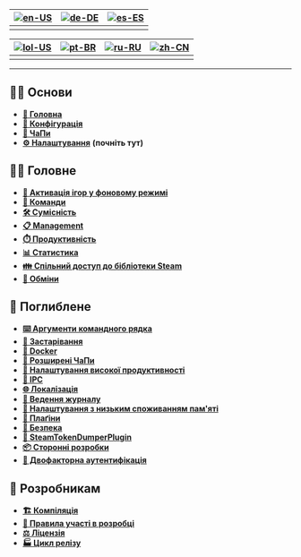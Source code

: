 | [![en-US](https://raw.githubusercontent.com/hjnilsson/country-flags/master/png100px/us.png)](https://github.com/JustArchiNET/ArchiSteamFarm/wiki/Home) | [![de-DE](https://raw.githubusercontent.com/hjnilsson/country-flags/master/png100px/de.png)](https://github.com/JustArchiNET/ArchiSteamFarm/wiki/Home-de-DE) | [![es-ES](https://raw.githubusercontent.com/hjnilsson/country-flags/master/png100px/es.png)](https://github.com/JustArchiNET/ArchiSteamFarm/wiki/Home-es-ES) |
| ------------------------------------------------------------------------------------------------------------------------------------------------------ | ------------------------------------------------------------------------------------------------------------------------------------------------------------ | ------------------------------------------------------------------------------------------------------------------------------------------------------------ |
|                                                                                                                                                        |                                                                                                                                                              |                                                                                                                                                              |

| [![lol-US](https://raw.githubusercontent.com/JustArchiNET/ArchiSteamFarm/main/resources/lol-US.png)](https://github.com/JustArchiNET/ArchiSteamFarm/wiki/Home-lol-US) | [![pt-BR](https://raw.githubusercontent.com/hjnilsson/country-flags/master/png100px/br.png)](https://github.com/JustArchiNET/ArchiSteamFarm/wiki/Home-pt-BR) | [![ru-RU](https://raw.githubusercontent.com/hjnilsson/country-flags/master/png100px/ru.png)](https://github.com/JustArchiNET/ArchiSteamFarm/wiki/Home-ru-RU) | [![zh-CN](https://raw.githubusercontent.com/hjnilsson/country-flags/master/png100px/cn.png)](https://github.com/JustArchiNET/ArchiSteamFarm/wiki/Home-zh-CN) |
| --------------------------------------------------------------------------------------------------------------------------------------------------------------------- | ------------------------------------------------------------------------------------------------------------------------------------------------------------ | ------------------------------------------------------------------------------------------------------------------------------------------------------------ | ------------------------------------------------------------------------------------------------------------------------------------------------------------ |
|                                                                                                                                                                       |                                                                                                                                                              |                                                                                                                                                              |                                                                                                                                                              |

***

## 👨‍🏫 Основи

* **[🏡 Головна](https://github.com/JustArchiNET/ArchiSteamFarm/wiki/Home-uk-UA)**
* **[🔧 Конфігурація](https://github.com/JustArchiNET/ArchiSteamFarm/wiki/Configuration-uk-UA)**
* **[💬 ЧаПи](https://github.com/JustArchiNET/ArchiSteamFarm/wiki/FAQ-uk-UA)**
* **[⚙️ Налаштування](https://github.com/JustArchiNET/ArchiSteamFarm/wiki/Setting-up-uk-UA)** **(почніть тут)**


## 👨‍🎓️ Головне

* **[👥 Активація ігор у фоновому режимі](https://github.com/JustArchiNET/ArchiSteamFarm/wiki/Background-games-redeemer-uk-UA)**
* **[📢 Команди](https://github.com/JustArchiNET/ArchiSteamFarm/wiki/Commands-uk-UA)**
* **[🛠️ Сумісність](https://github.com/JustArchiNET/ArchiSteamFarm/wiki/Compatibility-uk-UA)**
* **[📋 Management](https://github.com/JustArchiNET/ArchiSteamFarm/wiki/Management)**
* **[⏱️ Продуктивність](https://github.com/JustArchiNET/ArchiSteamFarm/wiki/Performance)**
* **[📊 Статистика](https://github.com/JustArchiNET/ArchiSteamFarm/wiki/Statistics)**
* **[👪 Спільний доступ до бібліотеки Steam](https://github.com/JustArchiNET/ArchiSteamFarm/wiki/Steam-Family-Sharing)**
* **[🔄 Обміни](https://github.com/JustArchiNET/ArchiSteamFarm/wiki/Trading)**


## 🧙 Поглиблене

* **[⌨️ Аргументи командного рядка](https://github.com/JustArchiNET/ArchiSteamFarm/wiki/Command-line-arguments-uk-UA)**
* **[🚧 Застарівання](https://github.com/JustArchiNET/ArchiSteamFarm/wiki/Deprecation-uk-UA)**
* **[🐳 Docker](https://github.com/JustArchiNET/ArchiSteamFarm/wiki/Docker-uk-UA)**
* **[🤔 Розширені ЧаПи](https://github.com/JustArchiNET/ArchiSteamFarm/wiki/Extended-FAQ-uk-UA)**
* **[🚀 Налаштування високої продуктивності](https://github.com/JustArchiNET/ArchiSteamFarm/wiki/High-performance-setup-uk-UA)**
* **[🔗 IPC](https://github.com/JustArchiNET/ArchiSteamFarm/wiki/IPC-uk-UA)**
* **[🌐 Локалізація](https://github.com/JustArchiNET/ArchiSteamFarm/wiki/Localization-uk-UA)**
* **[📝 Ведення журналу](https://github.com/JustArchiNET/ArchiSteamFarm/wiki/Logging-uk-UA)**
* **[💾 Налаштування з низьким споживанням пам'яті](https://github.com/JustArchiNET/ArchiSteamFarm/wiki/Low-memory-setup-uk-UA)**
* **[🔌 Плаґіни](https://github.com/JustArchiNET/ArchiSteamFarm/wiki/Plugins-uk-UA)**
* **[🔐 Безпека](https://github.com/JustArchiNET/ArchiSteamFarm/wiki/Security-uk-UA)**
* **[🧩 SteamTokenDumperPlugin](https://github.com/JustArchiNET/ArchiSteamFarm/wiki/SteamTokenDumperPlugin-uk-UA)**
* **[📦 Сторонні розробки](https://github.com/JustArchiNET/ArchiSteamFarm/wiki/Third-party-uk-UA)**
* **[📵 Двофакторна аутентифікація](https://github.com/JustArchiNET/ArchiSteamFarm/wiki/Two-factor-authentication-uk-UA)**


## 👷 Розробникам

* **[🏗️ Компіляція](https://github.com/JustArchiNET/ArchiSteamFarm/wiki/Compilation-uk-UA)**
* **[🤝 Правила участі в розробці](https://github.com/JustArchiNET/ArchiSteamFarm/blob/main/.github/CONTRIBUTING.md)**
* **[⚖️ Ліцензія](https://github.com/JustArchiNET/ArchiSteamFarm/wiki/License-uk-UA)**
* **[🏭 Цикл релізу](https://github.com/JustArchiNET/ArchiSteamFarm/wiki/Release-cycle-uk-UA)**